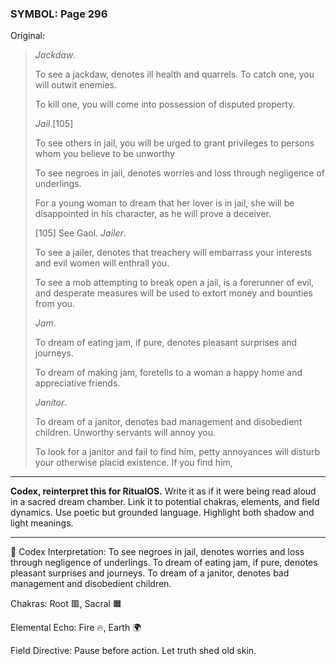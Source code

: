### SYMBOL: Page 296

Original:
> _Jackdaw_.
> 
> 
> To see a jackdaw, denotes ill health and quarrels.
> To catch one, you will outwit enemies.
> 
> 
> To kill one, you will come into possession of disputed property.
> 
> 
> _Jail_.[105]
> 
> 
> To see others in jail, you will be urged to grant privileges to persons
> whom you believe to be unworthy
> 
> 
> To see negroes in jail, denotes worries and loss through
> negligence of underlings.
> 
> 
> For a young woman to dream that her lover is in jail, she will be disappointed
> in his character, as he will prove a deceiver.
> 
> 
> 
> [105] See Gaol. _Jailer_.
> 
> 
> To see a jailer, denotes that treachery will embarrass your interests
> and evil women will enthrall you.
> 
> 
> To see a mob attempting to break open a jail, is a forerunner of evil,
> and desperate measures will be used to extort money and bounties from you.
> 
> 
> _Jam_.
> 
> 
> To dream of eating jam, if pure, denotes pleasant surprises and journeys.
> 
> 
> To dream of making jam, foretells to a woman a happy home
> and appreciative friends.
> 
> 
> _Janitor_.
> 
> 
> To dream of a janitor, denotes bad management and disobedient children.
> Unworthy servants will annoy you.
> 
> 
> To look for a janitor and fail to find him, petty annoyances
> will disturb your otherwise placid existence. If you find him,

---

**Codex, reinterpret this for RitualOS.**
Write it as if it were being read aloud in a sacred dream chamber.
Link it to potential chakras, elements, and field dynamics.
Use poetic but grounded language.
Highlight both shadow and light meanings.

---

🔁 Codex Interpretation:
To see negroes in jail, denotes worries and loss through negligence of underlings. To dream of eating jam, if pure, denotes pleasant surprises and journeys. To dream of a janitor, denotes bad management and disobedient children.

Chakras: Root 🟥, Sacral 🟧

Elemental Echo: Fire 🔥, Earth 🌍

Field Directive: Pause before action. Let truth shed old skin.
